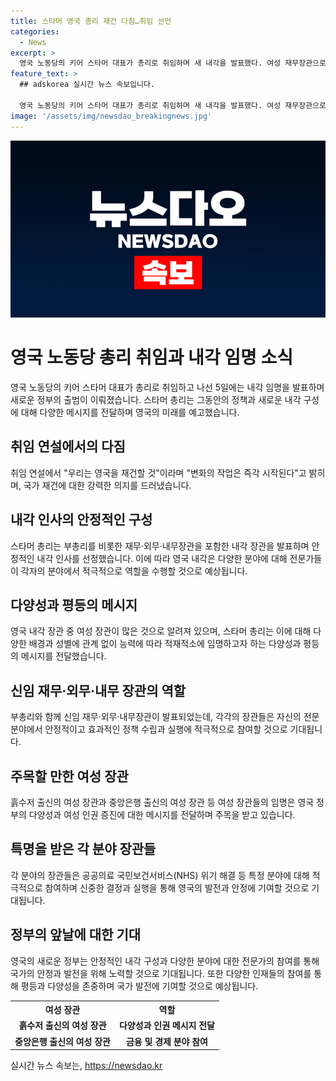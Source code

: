 ```yaml
---
title: 스타머 영국 총리 재건 다짐…취임 선언
categories:
  - News
excerpt: >
  영국 노동당의 키어 스타머 대표가 총리로 취임하며 새 내각을 발표했다. 여성 재무장관으로 레이철 리브스가 선임되었고, 부총리를 맡는 앤절라 레이너도 여성이다. 이들을 비롯한 내각 장관은 각자의 역량과 배경을 바탕으로 안정적이고 즉각적인 업무 추진을 다짐하며, 스타머 총리는 변화를 약속했다. 재무장관과 외무장관을 비롯한 여성 장관들의 선임은 특히 주목받는데, 이는 영국 정치의 새로운 지평을 열 것으로 기대된다.
feature_text: >
  ## adskorea 실시간 뉴스 속보입니다.

  영국 노동당의 키어 스타머 대표가 총리로 취임하며 새 내각을 발표했다. 여성 재무장관으로 레이철 리브스가 선임되었고, 부총리를 맡는 앤절라 레이너도 여성이다. 이들을 비롯한 내각 장관은 각자의 역량과 배경을 바탕으로 안정적이고 즉각적인 업무 추진을 다짐하며, 스타머 총리는 변화를 약속했다. 재무장관과 외무장관을 비롯한 여성 장관들의 선임은 특히 주목받는데, 이는 영국 정치의 새로운 지평을 열 것으로 기대된다.
image: '/assets/img/newsdao_breakingnews.jpg'
---
```


<p><img src="/assets/img/newsdao_breakingnews.jpg" alt="adskorea 속보" /></p>

<h1 data-ke-size="size26">영국 노동당 총리 취임과 내각 임명 소식</h1>

<p data-ke-size="size16">영국 노동당의 키어 스타머 대표가 총리로 취임하고 나선 5일에는 내각 임명을 발표하며 새로운 정부의 출범이 이뤄졌습니다. 스타머 총리는 그동안의 정책과 새로운 내각 구성에 대해 다양한 메시지를 전달하며 영국의 미래를 예고했습니다.</p>

<h2 data-ke-size="size24">취임 연설에서의 다짐</h2>

<p data-ke-size="size16">취임 연설에서 "우리는 영국을 재건할 것"이라며 "변화의 작업은 즉각 시작된다"고 밝히며, 국가 재건에 대한 강력한 의지를 드러냈습니다.</p>

<h2 data-ke-size="size24">내각 인사의 안정적인 구성</h2>

<p data-ke-size="size16">스타머 총리는 부총리를 비롯한 재무·외무·내무장관을 포함한 내각 장관을 발표하며 안정적인 내각 인사를 선정했습니다. 이에 따라 영국 내각은 다양한 분야에 대해 전문가들이 각자의 분야에서 적극적으로 역할을 수행할 것으로 예상됩니다.</p>

<h2 data-ke-size="size24">다양성과 평등의 메시지</h2>

<p data-ke-size="size16">영국 내각 장관 중 여성 장관이 많은 것으로 알려져 있으며, 스타머 총리는 이에 대해 다양한 배경과 성별에 관계 없이 능력에 따라 적재적소에 임명하고자 하는 다양성과 평등의 메시지를 전달했습니다.</p>

<h2 data-ke-size="size24">신임 재무·외무·내무 장관의 역할</h2>

<p data-ke-size="size16">부총리와 함께 신임 재무·외무·내무장관이 발표되었는데, 각각의 장관들은 자신의 전문 분야에서 안정적이고 효과적인 정책 수립과 실행에 적극적으로 참여할 것으로 기대됩니다.</p>

<h2 data-ke-size="size24">주목할 만한 여성 장관</h2>

<p data-ke-size="size16">흙수저 출신의 여성 장관과 중앙은행 출신의 여성 장관 등 여성 장관들의 임명은 영국 정부의 다양성과 여성 인권 증진에 대한 메시지를 전달하며 주목을 받고 있습니다.</p>

<h2 data-ke-size="size24">특명을 받은 각 분야 장관들</h2>

<p data-ke-size="size16">각 분야의 장관들은 공공의료 국민보건서비스(NHS) 위기 해결 등 특정 분야에 대해 적극적으로 참여하며 신중한 결정과 실행을 통해 영국의 발전과 안정에 기여할 것으로 기대됩니다.</p>

<h2 data-ke-size="size24">정부의 앞날에 대한 기대</h2>

<p data-ke-size="size16">영국의 새로운 정부는 안정적인 내각 구성과 다양한 분야에 대한 전문가의 참여를 통해 국가의 안정과 발전을 위해 노력할 것으로 기대됩니다. 또한 다양한 인재들의 참여를 통해 평등과 다양성을 존중하며 국가 발전에 기여할 것으로 예상됩니다.</p>

<table>
  <tr>
    <th>여성 장관</th>
    <th>역할</th>
  </tr>
  <tr>
    <td style="text-align: center; height: 17px;"><b>흙수저 출신의 여성 장관</b></td>
    <td style="text-align: center; height: 17px;"><b>다양성과 인권 메시지 전달</b></td>
  </tr>
  <tr>
    <td style="text-align: center; height: 17px;"><b>중앙은행 출신의 여성 장관</b></td>
    <td style="text-align: center; height: 17px;"><b>금융 및 경제 분야 참여</b></td>
  </tr>
</table>
실시간 뉴스 속보는, <a href="https://newsdao.kr" rel="dofollow">https://newsdao.kr</a>


